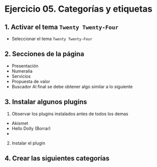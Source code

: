 # Ejercicio 05. Categorías y etiquetas

## 1. Activar el tema `Twenty Twenty-Four`
- Seleccionar el tema `Twenty Twenty-Four`

## 2. Secciones de la página
- Presentación
- Numeralia
- Servicios
- Propuesta de valor
- Buscador
Al final se debe obtener algo similar a lo siguiente

## 3. Instalar algunos plugins
1. Observar los plugins instalados antes de todos los demas
- Akismet
- Hello Dolly (Borrar)
- 

2. Instalar el plugin 


## 4. Crear las siguientes categorías





<!--stackedit_data:
eyJoaXN0b3J5IjpbNjg4Mjc2MTExLC0xMzc2NTMxNjYxLDE4Mz
Y2NDQwMjAsMTkwNjExNTM0XX0=
-->